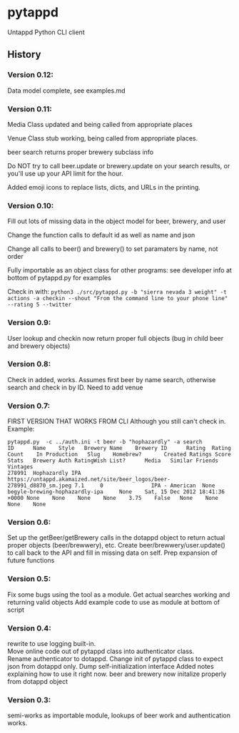 # pytappd
Untappd Python CLI client

## History
### Version 0.12:
Data model complete, see examples.md
### Version 0.11:
Media Class updated and being called from appropriate places

Venue Class stub working, being called from appropriate places.

beer search returns proper brewery subclass info

Do NOT try to call beer.update or brewery.update on your search results, or you'll use up your API limit for the hour.

Added emoji icons to replace lists, dicts, and URLs in the printing.
### Version 0.10:
Fill out lots of missing data in the object model for beer, brewery, and user

Change the function calls to default id as well as name and json

Change all calls to beer() and brewery() to set paramaters by name, not order

Fully importable as an object class for other programs: see developer info at bottom of pytappd.py for examples

Check in with: `python3 ./src/pytappd.py -b "sierra nevada 3 weight" -t actions -a checkin --shout "From the command line to your phone line" --rating 5 --twitter`

### Version 0.9:
User lookup and checkin now return proper full objects (bug in child beer and brewery objects)
### Version 0.8:
Check in added, works. Assumes first beer by name search, otherwise search and check in by ID. Need to add venue
### Version 0.7:
FIRST VERSION THAT WORKS FROM CLI
Although you still can't check in.
Example:
```
pytappd.py  -c ../auth.ini -t beer -b "hophazardly" -a search
ID      Name    Style   Brewery Name    Brewery ID      Rating  Rating Count    In Production   Slug    Homebrew?       Created Ratings Score   Stats   Brewery Auth RatingWish List?      Media   Similar Friends Vintages
278991  Hophazardly IPA https://untappd.akamaized.net/site/beer_logos/beer-278991_d8870_sm.jpeg 7.1     0               IPA - American  None    begyle-brewing-hophazardly-ipa     None    Sat, 15 Dec 2012 18:41:36 +0000 None    None    None    None    3.75    False   None    None    None    None
```
### Version 0.6:
Set up the getBeer/getBrewery calls in the dotappd object to return actual proper objects (beer/brewwery), etc.
Create beer/brewwery/user.update() to call back to the API and fill in missing data on self.
Prep expansion of future functions
### Version 0.5:
Fix some bugs using the tool as a module.
Get actual searches working and returning valid objects
Add example code to use as module at bottom of script
### Version 0.4:
rewrite to use logging built-in.  
Move online code out of pytappd class into authenticator class.  
Rename authenticator to dotappd.
Change init of pytappd class to expect json from dotappd only.
Dump self-initialization interface
Added notes explaining how to use it right now.
beer and brewery now initalize properly from dotappd object
### Version 0.3:
semi-works as importable module, lookups of beer work and authentication works.
